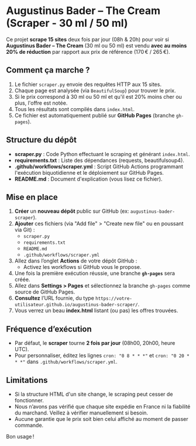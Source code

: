 # Augustinus Bader – The Cream (Scraper - 30 ml / 50 ml)

Ce projet **scrape 15 sites** deux fois par jour (08h & 20h) pour voir si 
**Augustinus Bader – The Cream** (30 ml ou 50 ml) est vendu **avec au moins 20% de réduction** 
par rapport aux prix de référence (170 € / 265 €).

## Comment ça marche ?

1. Le fichier `scraper.py` envoie des requêtes HTTP aux 15 sites.
2. Chaque page est analysée (via `BeautifulSoup`) pour trouver le prix. 
3. Si le prix correspond à 30 ml ou 50 ml et qu'il est 20% moins cher ou plus, 
   l'offre est notée.
4. Tous les résultats sont compilés dans `index.html`.
5. Ce fichier est automatiquement publié sur **GitHub Pages** (branche `gh-pages`).

## Structure du dépôt

- **scraper.py** : Code Python effectuant le scraping et générant `index.html`.
- **requirements.txt** : Liste des dépendances (requests, beautifulsoup4).
- **.github/workflows/scraper.yml** : Script GitHub Actions programmant l'exécution 
  biquotidienne et le déploiement sur GitHub Pages.
- **README.md** : Document d'explication (vous lisez ce fichier).

## Mise en place

1. **Créer** un **nouveau dépôt** public sur GitHub (ex: `augustinus-bader-scraper`).
2. **Ajouter** ces fichiers (via "Add file" > "Create new file" ou en poussant via Git) :
   - `scraper.py`
   - `requirements.txt`
   - `README.md`
   - `.github/workflows/scraper.yml`
3. Allez dans l’onglet **Actions** de votre dépôt GitHub :
   - Activez les workflows si GitHub vous le propose.
4. Une fois la première exécution réussie, une branche **`gh-pages`** sera créée.
5. Allez dans **Settings > Pages** et sélectionnez la branche `gh-pages` 
   comme source de GitHub Pages.
6. **Consultez** l’URL fournie, du type `https://votre-utilisateur.github.io/augustinus-bader-scraper/`.
7. Vous verrez un beau **index.html** listant (ou pas) les offres trouvées.

## Fréquence d’exécution

- Par défaut, le **scraper** tourne **2 fois par jour** (08h00, 20h00, heure UTC).
- Pour personnaliser, éditez les lignes `cron: "0 8 * * *"` et `cron: "0 20 * * *"` 
  dans `.github/workflows/scraper.yml`.

## Limitations

- Si la structure HTML d'un site change, le scraping peut cesser de fonctionner.
- Nous n’avons pas vérifié que chaque site expédie en France ni la fiabilité du marchand. 
  Veillez à vérifier manuellement si besoin.
- Aucune garantie que le prix soit bien celui affiché au moment de passer commande.

Bon usage !
